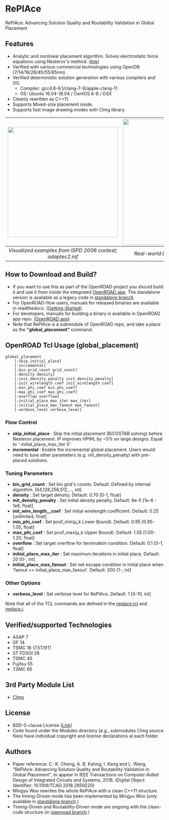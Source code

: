 # RePlAce
RePlAce: Advancing Solution Quality and Routability Validation in Global Placement

## Features
- Analytic and nonlinear placement algorithm. Solves electrostatic force equations using Nesterov's method. ([link](https://cseweb.ucsd.edu/~jlu/papers/eplace-todaes14/paper.pdf))
- Verified with various commercial technologies using OpenDB (7/14/16/28/45/55/65nm).
- Verified deterministic solution generation with various compilers and OS. 
  * Compiler: gcc4.8-9.1/clang-7-9/apple-clang-11
  * OS: Ubuntu 16.04-18.04 / CentOS 6-8 / OSX 
- Cleanly rewritten as C++11.
- Supports Mixed-size placement mode.
- Supports fast image drawing modes with CImg library.

| <img src="/doc/image/adaptec2.inf.gif" width=350px> | <img src="/doc/image/coyote_movie.gif" width=400px> | 
|:--:|:--:|
| *Visualized examples from ISPD 2006 contest; adaptec2.inf* |*Real-world Design: Coyote (TSMC16 7.5T)* |

## How to Download and Build?
- If you want to use this as part of the OpenROAD project you should build it and use it from inside the integrated [OpenROAD app](https://github.com/The-OpenROAD-Project/OpenROAD). The standalone version is available as a legacy code in [standalone branch](https://github.com/The-OpenROAD-Project/RePlAce/tree/standalone).
- For OpenROAD-flow users, manuals for released binaries are available in readthedocs. [(Getting-Started)](https://openroad.readthedocs.io/en/latest/user/getting-started.html)
- For developers, manuals for building a binary is available in OpenROAD app repo. [(OpenROAD app)](https://github.com/The-OpenROAD-Project/OpenROAD) 
- Note that RePlAce is a submodule of OpenROAD repo, and take a place as the **"global_placement"** command. 


## OpenROAD Tcl Usage (global_placement)

```
global_placement
    [-skip_initial_place]
    [-incremental]
    [-bin_grid_count grid_count]
    [-density density]
    [-init_density_penalty init_density_penalty]
    [-init_wirelength_coef init_wirelength_coef]
    [-min_phi_coef min_phi_coef]
    [-max_phi_coef max_phi_coef]
    [-overflow overflow]
    [-initial_place_max_iter max_iter]
    [-initial_place_max_fanout max_fanout]
    [-verbose_level verbose_level]
```

### Flow Control
* __skip_initial_place__ : Skip the initial placement (BiCGSTAB solving) before Nesterov placement. IP improves HPWL by ~5% on large designs. Equal to '-initial_place_max_iter 0'
* __incremental__ : Enable the incremental global placement. Users would need to tune other parameters (e.g. init_density_penalty) with pre-placed solutions. 

### Tuning Parameters
* __bin_grid_count__ : Set bin grid's counts. Default: Defined by internal algorithm. [64,128,256,512,..., int]
* __density__ : Set target density. Default: 0.70 [0-1, float]
* __init_density_penalty__ : Set initial density penalty. Default: 8e-5 [1e-6 - 1e6, float]
* __init_wire_length__coef__ : Set initial wirelength coefficient. Default: 0.25 [unlimited, float] 
* __min_phi_coef__ : Set pcof_min(µ_k Lower Bound). Default: 0.95 [0.95-1.05, float]
* __max_phi_coef__ : Set pcof_max(µ_k Upper Bound). Default: 1.05 [1.00-1.20, float]
* __overflow__ : Set target overflow for termination condition. Default: 0.1 [0-1, float]
* __initial_place_max_iter__ : Set maximum iterations in initial place. Default: 20 [0-, int]
* __initial_place_max_fanout__ : Set net escape condition in initial place when 'fanout >= initial_place_max_fanout'. Default: 200 [1-, int]

### Other Options
* __verbose_level__ : Set verbose level for RePlAce. Default: 1 [0-10, int]

Note that all of the TCL commands are defined in the [replace.tcl](../src/replace.tcl) and [replace.i](../src/replace.i).

## Verified/supported Technologies
* ASAP 7
* GF 14
* TSMC 16 (7.5T/9T)
* ST FDSOI 28
* TSMC 45
* Fujitsu 55
* TSMC 65

## 3rd Party Module List
* [CImg](https://github.com/dtschump/CImg)
    
## License
* BSD-3-clause License [[Link]](LICENSE)
* Code found under the Modules directory (e.g., submodules CImg source files) have individual copyright and license declarations at each folder.


## Authors
- Paper reference: C.-K. Cheng, A. B. Kahng, I. Kang and L. Wang, "RePlAce: Advancing Solution Quality and Routability Validation in Global Placement", to appear in IEEE Transactions on Computer-Aided Design of Integrated Circuits and Systems, 2018.  (Digital Object Identifier: 10.1109/TCAD.2018.2859220)
- Mingyu Woo rewrites the whole RePlAce with a clean C++11 structure.
- The timing-Driven mode has been implemented by Mingyu Woo (only available in [standalone branch](https://github.com/The-OpenROAD-Project/RePlAce/tree/standalone).)
- Timing-Driven and Routability-Driven mode are ongoing with the clean-code structure (in [openroad branch](https://github.com/The-OpenROAD-Project/RePlAce/tree/openroad).)
